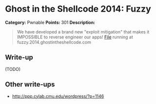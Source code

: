 # Ghost in the Shellcode 2014: Fuzzy

**Category:** Pwnable
**Points:** 301
**Description:**

> We have developed a brand new "exploit mitigation" that makes it IMPOSSIBLE to reverse engineer our apps! [File](https://2014.ghostintheshellcode.com/fuzzy-29074b5fa6ed6aebb16390ef122ad61f7b9200ed) running at fuzzy.2014.ghostintheshellcode.com

## Write-up

(TODO)

## Other write-ups

* <http://ppp.cylab.cmu.edu/wordpress/?p=1146>
